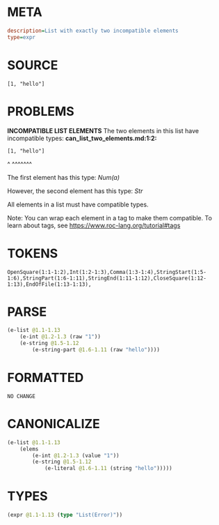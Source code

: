 # META
~~~ini
description=List with exactly two incompatible elements
type=expr
~~~
# SOURCE
~~~roc
[1, "hello"]
~~~
# PROBLEMS
**INCOMPATIBLE LIST ELEMENTS**
The two elements in this list have incompatible types:
**can_list_two_elements.md:1:2:**
```roc
[1, "hello"]
```
 ^  ^^^^^^^

The first element has this type:
    _Num(a)_

However, the second element has this type:
    _Str_

All elements in a list must have compatible types.

Note: You can wrap each element in a tag to make them compatible.
To learn about tags, see <https://www.roc-lang.org/tutorial#tags>

# TOKENS
~~~zig
OpenSquare(1:1-1:2),Int(1:2-1:3),Comma(1:3-1:4),StringStart(1:5-1:6),StringPart(1:6-1:11),StringEnd(1:11-1:12),CloseSquare(1:12-1:13),EndOfFile(1:13-1:13),
~~~
# PARSE
~~~clojure
(e-list @1.1-1.13
	(e-int @1.2-1.3 (raw "1"))
	(e-string @1.5-1.12
		(e-string-part @1.6-1.11 (raw "hello"))))
~~~
# FORMATTED
~~~roc
NO CHANGE
~~~
# CANONICALIZE
~~~clojure
(e-list @1.1-1.13
	(elems
		(e-int @1.2-1.3 (value "1"))
		(e-string @1.5-1.12
			(e-literal @1.6-1.11 (string "hello")))))
~~~
# TYPES
~~~clojure
(expr @1.1-1.13 (type "List(Error)"))
~~~
